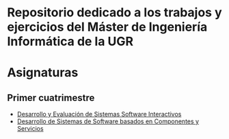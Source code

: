 # Repositorio dedicado a los trabajos y ejercicios del Máster de Ingeniería Informática de la UGR

# Asignaturas

## Primer cuatrimestre
* [Desarrollo y Evaluación de Sistemas Software Interactivos](DESSI)
* [Desarrollo de Sistemas de Software basados en Componentes y Servicios](DSS)
